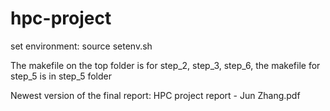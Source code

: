 # hpc-project

set environment:
  source setenv.sh
  
The makefile on the top folder is for step_2, step_3, step_6, the makefile for step_5 is in step_5 folder

Newest version of the final report: HPC project report - Jun Zhang.pdf
